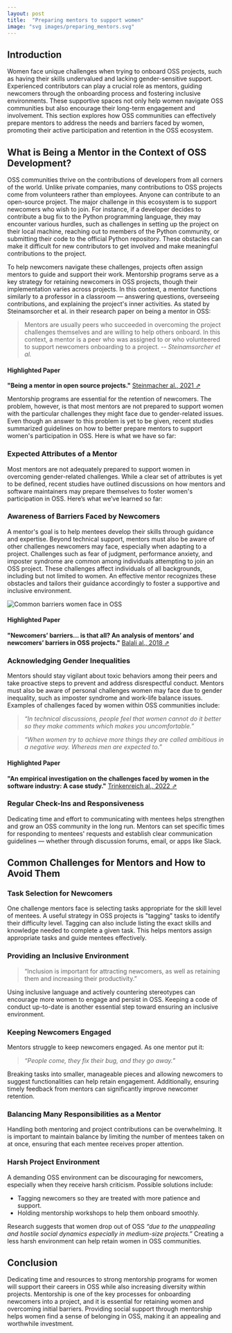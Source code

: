 ```yaml
---
layout: post
title:  "Preparing mentors to support women"
image: "svg images/preparing_mentors.svg"
---
```


## Introduction
Women face unique challenges when trying to onboard OSS projects, such as having their skills undervalued and lacking gender-sensitive support. Experienced contributors can play a crucial role as mentors, guiding newcomers through the onboarding process and fostering inclusive environments. These supportive spaces not only help women navigate OSS communities but also encourage their long-term engagement and involvement. This section explores how OSS communities can effectively prepare mentors to address the needs and barriers faced by women, promoting their active participation and retention in the OSS ecosystem.

## What is Being a Mentor in the Context of OSS Development?
OSS communities thrive on the contributions of developers from all corners of the world. Unlike private companies, many contributions to OSS projects come from volunteers rather than employees. Anyone can contribute to an open-source project. The major challenge in this ecosystem is to support newcomers who wish to join. For instance, if a developer decides to contribute a bug fix to the Python programming language, they may encounter various hurdles, such as challenges in setting up the project on their local machine, reaching out to members of the Python community, or submitting their code to the official Python repository. These obstacles can make it difficult for new contributors to get involved and make meaningful contributions to the project.

To help newcomers navigate these challenges, projects often assign mentors to guide and support their work. Mentorship programs serve as a key strategy for retaining newcomers in OSS projects, though their implementation varies across projects. In this context, a mentor functions similarly to a professor in a classroom — answering questions, overseeing contributions, and explaining the project's inner activities. As stated by Steinamsorcher et al. in their research paper on being a mentor in OSS:

> Mentors are usually peers who succeeded in overcoming the project challenges themselves and are willing to help others onboard. In this context, a mentor is a peer who was assigned to or who volunteered to support newcomers onboarding to a project. <cite> -- Steinamsorcher et al.</cite>

#### Highlighted Paper
**"Being a mentor in open source projects."** <a class="paper" target="__blank" href="https://link.springer.com/article/10.1186/s13174-021-00140-z">Steinmacher al., 2021 ⇗</a>

Mentorship programs are essential for the retention of newcomers. The problem, however, is that most mentors are not prepared to support women with the particular challenges they might face due to gender-related issues. Even though an answer to this problem is yet to be given, recent studies summarized guidelines on how to better prepare mentors to support women's participation in OSS. Here is what we have so far:

### Expected Attributes of a Mentor
Most mentors are not adequately prepared to support women in overcoming gender-related challenges. While a clear set of attributes is yet to be defined, recent studies have outlined discussions on how mentors and software maintainers may prepare themselves to foster women's participation in OSS. Here’s what we’ve learned so far:

### Awareness of Barriers Faced by Newcomers
A mentor's goal is to help mentees develop their skills through guidance and expertise. Beyond technical support, mentors must also be aware of other challenges newcomers may face, especially when adapting to a project. Challenges such as fear of judgment, performance anxiety, and imposter syndrome are common among individuals attempting to join an OSS project. These challenges affect individuals of all backgrounds, including but not limited to women. An effective mentor recognizes these obstacles and tailors their guidance accordingly to foster a supportive and inclusive environment.

<img class="paper-img" src="/img/figure3.8-BiancaThesis.png" alt="Common barriers women face in OSS">

#### Highlighted Paper
**"Newcomers’ barriers... is that all? An analysis of mentors’ and newcomers’ barriers in OSS projects."** <a class="paper" target="__blank" href="https://link.springer.com/article/10.1007/s10606-018-9310-8">Balali al., 2018 ⇗</a>

### Acknowledging Gender Inequalities
Mentors should stay vigilant about toxic behaviors among their peers and take proactive steps to prevent and address disrespectful conduct. Mentors must also be aware of personal challenges women may face due to gender inequality, such as imposter syndrome and work-life balance issues. Examples of challenges faced by women within OSS communities include:

> *“In technical discussions, people feel that women cannot do it better so they make comments which makes you uncomfortable.”* 


> *“When women try to achieve more things they are called ambitious in a negative way. Whereas men are expected to.”*

#### Highlighted Paper
**"An empirical investigation on the challenges faced by women in the software industry: A case study."** <a class="paper" target="__blank" href="https://dl.acm.org/doi/abs/10.1145/3510458.3513018">Trinkenreich al., 2022 ⇗</a>

### Regular Check-Ins and Responsiveness
Dedicating time and effort to communicating with mentees helps strengthen and grow an OSS community in the long run. Mentors can set specific times for responding to mentees' requests and establish clear communication guidelines — whether through discussion forums, email, or apps like Slack.

## Common Challenges for Mentors and How to Avoid Them

### Task Selection for Newcomers
One challenge mentors face is selecting tasks appropriate for the skill level of mentees. A useful strategy in OSS projects is "tagging" tasks to identify their difficulty level. Tagging can also include listing the exact skills and knowledge needed to complete a given task. This helps mentors assign appropriate tasks and guide mentees effectively.

### Providing an Inclusive Environment
> “Inclusion is important for attracting newcomers, as well as retaining them and increasing their productivity.”

Using inclusive language and actively countering stereotypes can encourage more women to engage and persist in OSS. Keeping a code of conduct up-to-date is another essential step toward ensuring an inclusive environment.

### Keeping Newcomers Engaged
Mentors struggle to keep newcomers engaged. As one mentor put it:

> *“People come, they fix their bug, and they go away.”*

Breaking tasks into smaller, manageable pieces and allowing newcomers to suggest functionalities can help retain engagement. Additionally, ensuring timely feedback from mentors can significantly improve newcomer retention.

### Balancing Many Responsibilities as a Mentor
Handling both mentoring and project contributions can be overwhelming. It is important to maintain balance by limiting the number of mentees taken on at once, ensuring that each mentee receives proper attention.

### Harsh Project Environment
A demanding OSS environment can be discouraging for newcomers, especially when they receive harsh criticism. Possible solutions include:
- Tagging newcomers so they are treated with more patience and support.
- Holding mentorship workshops to help them onboard smoothly.

Research suggests that women drop out of OSS *“due to the unappealing and hostile social dynamics especially in medium-size projects.”* Creating a less harsh environment can help retain women in OSS communities.

## Conclusion
Dedicating time and resources to strong mentorship programs for women will support their careers in OSS while also increasing diversity within projects. Mentorship is one of the key processes for onboarding newcomers into a project, and it is essential for retaining women and overcoming initial barriers. Providing social support through mentorship helps women find a sense of belonging in OSS, making it an appealing and worthwhile investment.

